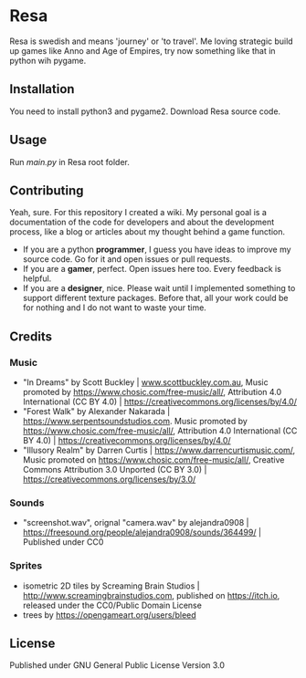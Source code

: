 # Resa
Resa is swedish and means 'journey' or 'to travel'. Me loving strategic build up games like Anno and Age of Empires, try now something like that in python wih pygame.

## Installation
You need to install python3 and pygame2. Download Resa source code.

## Usage
Run *main.py* in Resa root folder.

## Contributing
Yeah, sure. For this repository I created a wiki. My personal goal is a documentation of the code for developers and about the development process, like a blog or articles about my thought behind a game function.

- If you are a python **programmer**, I guess you have ideas to improve my source code. Go for it and open issues or pull requests.
- If you are a **gamer**, perfect. Open issues here too. Every feedback is helpful.
- If you are a **designer**, nice. Please wait until I implemented something to support different texture packages. Before that, all your work could be for nothing and I do not want to waste your time.

## Credits
### Music
- "In Dreams" by Scott Buckley | www.scottbuckley.com.au, Music promoted by https://www.chosic.com/free-music/all/, Attribution 4.0 International (CC BY 4.0) | https://creativecommons.org/licenses/by/4.0/
- "Forest Walk" by Alexander Nakarada | https://www.serpentsoundstudios.com. Music promoted by https://www.chosic.com/free-music/all/, Attribution 4.0 International (CC BY 4.0) | https://creativecommons.org/licenses/by/4.0/
- "Illusory Realm" by Darren Curtis | https://www.darrencurtismusic.com/, Music promoted on https://www.chosic.com/free-music/all/, Creative Commons Attribution 3.0 Unported (CC BY 3.0) | https://creativecommons.org/licenses/by/3.0/

### Sounds
- "screenshot.wav", orignal "camera.wav" by alejandra0908 | https://freesound.org/people/alejandra0908/sounds/364499/ | Published under CC0

### Sprites
- isometric 2D tiles by Screaming Brain Studios | http://www.screamingbrainstudios.com, published on https://itch.io, released under the CC0/Public Domain License
- trees by https://opengameart.org/users/bleed

## License
Published under GNU General Public License Version 3.0